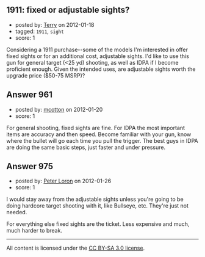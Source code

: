 ## 1911: fixed or adjustable sights?

- posted by: [Terry](https://stackexchange.com/users/-1/375-terry) on 2012-01-18
- tagged: `1911`, `sight`
- score: 1

Considering a 1911 purchase--some of the models I'm interested in offer fixed sights or for an additional cost, adjustable sights.  I'd like to use this gun for general target (<25 yd) shooting, as well as IDPA if I become proficient enough.  Given the intended uses, are adjustable sights worth the upgrade price ($50-75 MSRP)?


## Answer 961

- posted by: [mcotton](https://stackexchange.com/users/-1/359-mcotton) on 2012-01-20
- score: 1

For general shooting, fixed sights are fine.  For IDPA the most important items are accuracy and then speed.  Become familiar with your gun, know where the bullet will go each time you pull the trigger.  The best guys in IDPA are doing the same basic steps, just faster and under pressure.


## Answer 975

- posted by: [Peter Loron](https://stackexchange.com/users/-1/390-peter-loron) on 2012-01-26
- score: 1

I would stay away from the adjustable sights unless you're going to be doing hardcore target shooting with it, like Bullseye, etc. They're just not needed.

For everything else fixed sights are the ticket. Less expensive and much, much harder to break.



---

All content is licensed under the [CC BY-SA 3.0 license](https://creativecommons.org/licenses/by-sa/3.0/).
